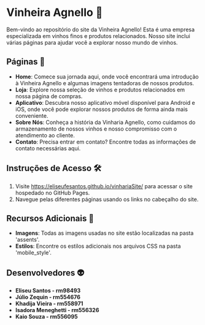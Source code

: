 # Vinheira Agnello 🍷

Bem-vindo ao repositório do site da Vinheira Agnello! Esta é uma empresa especializada em vinhos finos e produtos relacionados. Nosso site inclui várias páginas para ajudar você a explorar nosso mundo de vinhos.

## Páginas 📑

- **Home**: Comece sua jornada aqui, onde você encontrará uma introdução à Vinheira Agnello e algumas imagens tentadoras de nossos produtos.
- **Loja**: Explore nossa seleção de vinhos e produtos relacionados em nossa página de compras.
- **Aplicativo**: Descubra nosso aplicativo móvel disponível para Android e iOS, onde você pode explorar nossos produtos de forma ainda mais conveniente.
- **Sobre Nós**: Conheça a história da Vinharia Agnello, como cuidamos do armazenamento de nossos vinhos e nosso compromisso com o atendimento ao cliente.
- **Contato**: Precisa entrar em contato? Encontre todas as informações de contato necessárias aqui.

## Instruções de Acesso 🛠️
1. Visite https://eliseufesantos.github.io/vinhariaSite/ para acessar o site hospedado no GitHub Pages.
2. Navegue pelas diferentes páginas usando os links no cabeçalho do site.
   
## Recursos Adicionais 🎨

- **Imagens**: Todas as imagens usadas no site estão localizadas na pasta 'assents'.
- **Estilos**: Encontre os estilos adicionais nos arquivos CSS na pasta 'mobile_style'.

## Desenvolvedores :alien:
- **Eliseu Santos - rm98493**
- **Júlio Zequin - rm554676**
- **Khadija Vieira - rm558971**
- **Isadora Meneghetti - rm556326**
- **Kaio Souza - rm556095**
